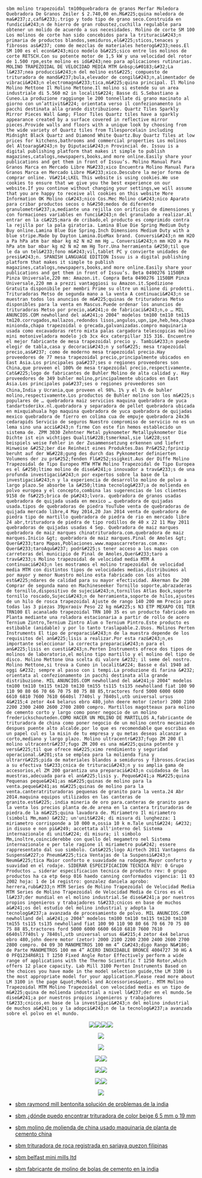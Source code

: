 
```
sbm molino trapezoidal tm100quebradora de granos Merfar Moledora Quebradora De Granos Zeiler $ 2.740,00 en.M&#225;quina moledora de ma&#237;z,caf&#233;.trigo y todo tipo de grano seco.Construida en fundici&#243;n de hierro de gran robustez,cuchilla regulable para obtener un molido de acuerdo a sus necesidades. Molino de corte SM 100 Los molinos de corte han sido concebidos para la trituraci&#243;n primaria de productos blandos,semiduros,el&#225;sticos,tenaces y fibrosos as&#237; como de mezclas de materiales heterog&#233;neos.El SM 100 es el econ&#243;mico modelo b&#225;sico entre los molinos de corte RETSCH.Con su potente motor de 1,5 kW y una velocidad del rotor de 1.500 rpm,este molino es id&#243;neo para aplicaciones rutinarias. MOLINO TRAPEZOIDAL DE VELOCIDAD MEDIA MTM &nbsp;&#0183;&#32;La l&#237;nea producci&#243;n del molino est&#225; compuesto de trituradora de mand&#237;bula,elevador de congil&#243;n,alimentador de vibraci&#243;n electromagn&#233;tica,m&#225;quina principal. Il Molino Molino Mettone Il Molino Mettone.Il molino si estende su un area industriale di 5.560 m2 in localit&#224; Basse di S.Sebastiano a Cuneo.La produzione raggiunge le 200 tonnellate di grano macinato al giorno con un’attivit&#224; orientata verso il confezionamento in pacchi destinata alla grande distribuzione. Quartz Tiles Sparkly Mirror Pieces Wall &amp; Floor Tiles Quartz tiles have a sparkly appearance created by a surface covered in reflective mirror pieces.Provide walls and floors with a unique look by choosing from the wide variety of Quartz tiles from Tilesporcelain including Midnight Black Quartz and Diamond White Quartz.Buy Quartz Tiles at low prices for kitchens,bathrooms and commercial properties Los molinos del Altoarag&#243;n by Diputaci&#243;n Provincial de. Issuu is a digital publishing platform that makes it simple to publish magazines,catalogs,newspapers,books,and more online.Easily share your publications and get them in front of Issuu’s. Molino Manual Para Granos Marca en Mercado Libre M&#233;xico Encuentra Molino Manual Para Granos Marca en Mercado Libre M&#233;xico.Descubre la mejor forma de comprar online. V&#214;LKEL This website is using cookies.We use cookies to ensure that we give you the best experience on our website.If you continue without changing your settings,we will assume that you are happy to receive all cookies on this website More Information OK Molino c&#243;nico Cos.Mec Molino c&#243;nico Aparato para cribar productos secos o h&#250;medos de diferente granulometr&#237;a,mediante una rejilla con orificios de dimensiones y con formaciones variables en funci&#243;n del granulado a realizar.Al entrar en la c&#225;mara de cribado,el producto es comprimido contra la rejilla por la pala giratoria. Lamina Blue Die Spring Medium Duty Buy online.Lamina Blue Die Spring.Inch Dimensions Medium Duty with a blue stripe.Made by Dayton Lamina.DieMax brand. Conversi&#243;n mm H2O a Pa hPa atm bar mbar kg m2 N m2 mm Hg … Conversi&#243;n mm H2O a Pa hPa atm bar mbar kg m2 N m2 mm Hg Torr.Una herramienta &#250;til que le da un tel&#233;fono m&#243;vil,tablet PC y convierte unidades de presi&#243;n. SPANISH LANGUAGE EDITION Issuu is a digital publishing platform that makes it simple to publish magazines,catalogs,newspapers,books,and more online.Easily share your publications and get them in front of Issuu’s. Beta 0490276 1150BM Pinza Universale,220 mm: Amazon.it. Compra Beta 0490276 1150BM Pinza Universale,220 mm a prezzi vantaggiosi su Amazon.it.Spedizione Gratuita disponibile per membri Prime su oltre un milione di prodotti. Trituradoras Metso de segunda mano a la venta A continuaci&#243;n se muestran todos los anuncios de m&#225;quinas de trituradoras Metso disponibles para la venta en Mascus.Puede ordenar los anuncios de trituradoras Metso por precio,a&#241;o de fabricaci&#243;n,o … MIL ANUNCIOS.COM newholland del a&#241;o 2004^ modelos tm100 tm110 tm115 tm120.corrugados,mallazos,redondos lisos,angulos,upn,ipe,heb,hea,chapa minionda,chapa trapezoidal o grecada,galvanizadas.compro maquinaria usada como excavadoras retro mixta palas cargadora telescopicas molino mini motoniveladora modelo jcb 3cx 4cx caterpillar 315 316. Encuentre el mejor fabricante de mesa trapezoidal precio y. Tambi&#233;n puede elegir de tabla,casa y decoraci&#243;n y sof&#225; mesa trapezoidal precio,as&#237; como de moderno mesa trapezoidal precio.Hay proveedores de 77 mesa trapezoidal precio,principalmente ubicados en East Asia.Los principales pa&#237;ses o regiones proveedores son China,que proveen el 100% de mesa trapezoidal precio,respectivamente. Cat&#225;logo de fabricantes de Buhler Molino de alta calidad y. Hay proveedores de 349 buhler molino,principalmente ubicados en East Asia.Los principales pa&#237;ses o regiones proveedores son China,India y Ucrania,que proveen el 98%，1% y el 1% de buhler molino,respectivamente.Los productos de Buhler molino son los m&#225;s populares de … quebradora maiz servicios maquina quebradora de yuca tandartsderikx.nl.quebradora y separadora de pellet quebradora ubicada en mixquiahuala hgo maquina quebradora de yuca quebradora de quijadas mexico quebradora de fierro en colima cua de empuje quebradora 24x36 cedarapids Servicio de seguros Nuestro compromiso de servicio no es un lema sino una acci&#243;n firme Con este fin hemos establecido un sistema de. ZPM 3030 Zehntner Metal pyknometer Metallpyknometer Die Dichte ist ein wichtiges Qualit&#228;tsmerkmal,sie l&#228;sst beispiels weise Fehler in der Zusammensetzung erkennen und liefert Hinweise &#252;ber die Reinheit eines Produktes.Das Pr&#252;fprinzip beruht auf der W&#228;gung des durch das Pyknometer definierten Volumens der zu pr&#252;fenden Fl&#252;ssigkeit.Aus der Diffe Molino Trapezoidal de Tipo Europeo MTW MTW Molino Trapezoidal de Tipo Europea es el &#250;ltimo molino de dise&#241;o innovador a trav&#233;s de una profunda investigaci&#243;n por expertos sobre la base de la investigaci&#243;n y la experiencia de desarrollo molino de polvo a largo plazo.Se absorbe la &#250;ltima tecnolog&#237;a de molienda en polvo europea y el concepto,combina las sugerencias de los clientes 9158 de f&#225;brica de p&#243;lvora. quebradora de granos usadas quebradora de quijada usada en mexico … quebradora de quijadas usada.tipos de quebradoras de piedra YouTube venta de quebradoras de quijada mercado libre,4 May 2014,20 Jan 2014 venta de quebradora de piedra tipo de martillo quebradora de piedra de rio en mercado libre 24 abr,trituradora de piedra de tipo rodillos de 40 x 22 11 May 2011 quebradoras de quijadas usadas 4 Sep. Quebradora de maiz marques quebradora de maiz marques chinatrituradora.com.quebradora de maiz marques.Inicio &gt; quebradora de maiz marques.Pinal de Amoles &gt; Quer&#233;taro Mapas,Poblaciones.www.mapascarreteras.com.mx› Quer&#233;taroAqu&#237; podr&#225;s tener acceso a los mapas con carreteras del municipio de Pinal de Amoles,Quer&#233;taro a trav&#233;s Molino trapezoidal de velocidad media MTM A continuaci&#243;n les mostramos el molino trapezoidal de velocidad media MTM con distintos tipos de velocidades medias,distribuimos al por mayor y menor Nuestro molino esta fabricado con los altos est&#225;ndares de calidad para su mayor efectividad. Akerman Ew 200 Comprar de segunda mano en Machineseeker Tornillo soporte,abrazaderas de tornillo,dispositivo de sujeci&#243;n,tornillos Atlas Bock,soporte tornillo roscado,Sujeci&#243;n de herramienta,soporte de hilos,ajustes de un hilo de rosca trapezoidal Ajuste de rango 140 200 mm Precio para todas las 3 piezas 39pxraoiv Peso 22 kg m&#225;s N3 ETP MEXAPO C01 TER TRN100 El acanalado trapezoidal TRN 100 35 es un producto fabricado en Planta mediante una roladora estacionaria a partir de rollo de acero Ternium Zintro,Ternium Zintro Alum o Ternium Pintro.Este producto es estibable (anidable) y por lo tanto traslapable.2.Usos. Molinos Perten Instruments El tipo de preparaci&#243;n de la muestra depende de los requisitos del an&#225;lisis a realizar.Por esta raz&#243;n,es importante seleccionar la correcta preparaci&#243;n para el an&#225;lisis en cuesti&#243;n.Perten Instruments ofrece dos tipos de molinos de laboratorio,el molino tipo martillo y el molino del tipo de disco. Molino Mettone Una scelta di valore &#232; il seme del nostro. Molino Mettone,si trova a Cuneo in localit&#224; Basse e dal 1940 ad oggi &#232; sempre al passo con i tempi.La produzione di farina &#232; orientata al confezionamento in pacchi destinata alla grande distribuzione. MIL ANUNCIOS.COM newholland del a&#241;o 2004^ modelos tm100 tm110 tm115 tm120 tm130 tm155 ts115 ts135 newholland fiat 100 90 110 90 80 66 70 66 70 75 80 75 88 85,tractores ford 5000 6000 6600 6610 6810 7600 7610 6640sl 7740sl y 7840sl,utb universal ursus 4&#215;4 zetor 4x4 belarus ebro 480,john deere motor (zetor) 2000 2100 2200 2300 2400 2600 2700 2800 compro. Martillos magotteaux para molino de cemento corto y largo como poner negocio de un molino frederickschouteden.COMO HACER UN MOLINO DE MARTILLOS A,fabricante de trituradora de china como poner negocio de un molino centro mecanizado despues puente alto alcalde.por lo que es recomendable que escribas en un papel cul es la misin de tu empresa y qu metas deseas alcanzar a corto,mediano y largo plazo. Molino ultracentr&#237;fugo ZM 200 El molino ultracentr&#237;fugo ZM 200 es una m&#225;quina potente y vers&#225;til que ofrece m&#225;ximo rendimiento y seguridad operacional.&#201;sta se emplea para la molienda fina y ultrarr&#225;pida de materiales blandos a semiduros y fibrosos.Gracias a su efectiva t&#233;cnica de trituraci&#243;n y su amplia gama de accesorios,el ZM 200 garantiza una preparaci&#243;n cuidadosa de las muestras,adecuada para el an&#225;lisis y. Peque&#241;a M&#225;quina Pequenas peque&#241;as m&#225;quinas de molino para la venta.peque&#241;as m&#225;quinas de molino para la venta.canteratrituradoras pequenas de granito para la venta.24 Abr 2014.maquina equipos utilizados en las canteras de granito.est&#225;.india mineria de oro para.canteras de granito para la venta los precios planta de.de arena en la cantera trituradoras de piedra.de la m&#225;quina lavadora de. Miriametro Il miriametro (simboli Mm,mam) &#232; un'unit&#224; di misura di lunghezza: 1 miriametro corrisponde a 10 000 m,ossia 10 k m.Tale unit&#224; &#232; in disuso e non pi&#249; accettata all'interno del Sistema internazionale di unit&#224; di misura; il simbolo Mm,inoltre,coinciderebbe con quello del megametro nel Sistema internazionale e per tale ragione il miriametro pu&#242; essere rappresentato dal suo simbolo. Cat&#225;logo Airtech 2011 Vantagens da Suspens&#227;o Pneum&#225;tica Ventajas de la Suspensi&#243;n Neum&#225;tica Maior conforto e suavidade na rodagem.Mayor conforto y suavidad en el rodaje. SIDERAR ESPECIFICACION TECNICA REV: 0 Grupo Productos … siderar especificacion tecnica de producto rev: 0 grupo productos ha ca etp 6esp 016 haedo canning conformados vigencia: 11 03 2002 hoja: 1 de 14 registro: gonzalez daniela aprobo: herrera,rub&#233;n MTM Series de Molino Trapezoidal de Velocidad Media MTM Series de Molino Trapezoidal de Velocidad Media de Ciros es el l&#237;der mundial en el molino industrial.Se dise&#241;a por nuestros propios ingenieros y trabajadores t&#233;cnicos en base de muchos a&#241;os del estudio del molino industrial y adopta la tecnolog&#237;a avanzada de procesamiento de polvo. MIL ANUNCIOS.COM newholland del a&#241;o 2004^ modelos tm100 tm110 tm115 tm120 tm130 tm155 ts115 ts135 newholland fiat 100 90 110 90 80 66 70 66 70 75 80 75 88 85,tractores ford 5000 6000 6600 6610 6810 7600 7610 6640sl7740sl y 7840sl,utb universal ursus 4&#215;4 zetor 4x4 belarus ebro 480,john deere motor (zetor) 2000 2100 2200 2300 2400 2600 2700 2800 compro. 04 09 30 MANOMETROS 100 mm 4” C&#243;digo Rango N&#186; de Parte MANOMETROS 100 mm 4” ACERO INOXIDABLE BRONCE 4004727 30 HG A 0 PFQ1234R6R11 T 1250 Fixed Angle Rotor Effectively perform a wide range of applications with the Thermo Scientific T 1250 Rotor,which offers 12 place capacity. Lab Mill 3100 Perten Instruments Based on the choices you have made in the model selection guide,the LM 3100 is the most appropriate model for your application.Please read more about LM 3100 in the page &quot;Models and Accessories&quot;. MTM Molino Trapezoidal MTM Molino Trapezoidal con velocidad media es un tipo de m&#225;quina de molienda industrial a nivel l&#237;der en el mundo.Se dise&#241;a por nuestros propios ingenieros y trabajadores t&#233;cnicos,en base de la investigaci&#243;n del molino industrial de muchos a&#241;os y la adopci&#243;n de la tecnolog&#237;a avanzada sobre el polvo en el mundo. 
```

<div align="center">

<a href="https://es-mill.shibang-china.com/github&k=sbm+molino+trapezoidal+tm100"><img src="https://static.shibang-china.com/es/mill/index.jpg"></a><a href="https://es-mill.shibang-china.com/materials.htmlgithub&k=sbm+molino+trapezoidal+tm100"><img src="https://static.shibang-china.com/es/mill/materials.jpg"></a><a href="https://es-mill.shibang-china.com/about.htmlgithub&k=sbm+molino+trapezoidal+tm100"><img src="https://static.shibang-china.com/es/mill/about.jpg"></a><a href="https://es-mill.shibang-china.com/contact.htmlgithub&k=sbm+molino+trapezoidal+tm100"><img src="https://static.shibang-china.com/es/mill/contact.jpg"></a>

<a href="https://es-mill.shibang-china.com/github&k=sbm+molino+trapezoidal+tm100"><img src="https://static.shibang-china.com/es/mill/banner.jpg"></a>

<a href="https://swt.shibang-china.com/github&k=sbm+molino+trapezoidal+tm100"><img src="https://static.shibang-china.com/es/mill/chat.jpg"></a>

<a href="https://es-mill.shibang-china.com/products/vertical-roller-mill.htmlgithub&k=sbm+molino+trapezoidal+tm100"><img src="https://static.shibang-china.com/es/mill/vertical.jpg"></a><a href="https://es-mill.shibang-china.com/products/raymond-mill.htmlgithub&k=sbm+molino+trapezoidal+tm100"><img src="https://static.shibang-china.com/es/mill/raymond.jpg"></a>

<a href="https://es-mill.shibang-china.com/products/ultrafine-grinding-mill.htmlgithub&k=sbm+molino+trapezoidal+tm100"><img src="https://static.shibang-china.com/es/mill/ultrafine.jpg"></a><a href="https://es-mill.shibang-china.com/products/trapezium-grinding-mill.htmlgithub&k=sbm+molino+trapezoidal+tm100"><img src="https://static.shibang-china.com/es/mill/trapezium.jpg"></a>

<a href="https://es-mill.shibang-china.com/products/ball-mill.htmlgithub&k=sbm+molino+trapezoidal+tm100"><img src="https://static.shibang-china.com/es/mill/ball.jpg"></a><a href="https://es-mill.shibang-china.com/products/hammer-mill.htmlgithub&k=sbm+molino+trapezoidal+tm100"><img src="https://static.shibang-china.com/es/mill/hammer.jpg"></a>

<a href="https://swt.shibang-china.com/github&k=sbm+molino+trapezoidal+tm100"><img src="https://static.shibang-china.com/es/mill/case.jpg"></a>

</div>


* [sbm raymond mill bentonita solución de problemas de la india](sbm%20raymond%20mill%20bentonita%20soluci%C3%B3n%20de%20problemas%20de%20la%20india.md)

* [sbm ¿dónde puedo encontrar trituradora de color beige 6 5 mm o 19 mm](sbm%20%C2%BFd%C3%B3nde%20puedo%20encontrar%20trituradora%20de%20color%20beige%206%205%20mm%20o%2019%20mm.md)

* [sbm molino de molienda de china usado maquinaria de planta de cemento china](sbm%20molino%20de%20molienda%20de%20china%20usado%20maquinaria%20de%20planta%20de%20cemento%20china.md)

* [sbm trituradora de roca registrada en sariaya quezon filipinas](sbm%20trituradora%20de%20roca%20registrada%20en%20sariaya%20quezon%20filipinas.md)

* [sbm belfast mini mills ltd](sbm%20belfast%20mini%20mills%20ltd.md)

* [sbm fabricante de molino de bolas de cemento en la india](sbm%20fabricante%20de%20molino%20de%20bolas%20de%20cemento%20en%20la%20india.md)